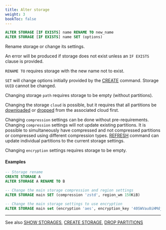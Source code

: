 ```yaml
---
title: Alter storage
weight: 3
bookToc: false
---
```


```SQL
ALTER STORAGE [IF EXISTS] name RENAME TO new_name
ALTER STORAGE [IF EXISTS] name SET (options)
```

Rename storage or change its settings.

An error will be produced if storage does not exist unless an `IF EXISTS` clause is provided.

`RENAME TO` requires storage with the new name not to exist.

`SET` will change options initially provided by the [CREATE](/docs/storage/create_storage/) command.
Storage `UUID` cannot be changed.

Changing storage `path` requires storage to be empty (without partitions).

Changing the storage `cloud` is possible, but it requires that all partitions be
[downloaded](/docs/data/download/) or [dropped](/docs/data/drop/) from the associated cloud first.

Changing `compression` settings can be done without pre-requirements. Changing `compression` settings will not
update existing partitions. It is possible to simultaneously have compressed and not compressed partitions or
compressed using different compression types. [REFRESH](/docs/data/refresh/) command can update individual
partitions to the current storage settings.

Changing `encryption` settings requires storage to be empty.

#### Examples

```SQL
-- Storage rename
CREATE STORAGE A
ALTER STORAGE A RENAME TO B
```

```SQL
-- Change the main storage compression and region settings
ALTER STORAGE main SET (compression 'zstd', region_wm 150KiB)
```

```SQL
-- Change the main storage settings to use encryption
ALTER STORAGE main set (encryption 'aes', encryption_key '40SWVau0iHMdjhlRADriw74RenH3Gr4F')
```

---

See also [SHOW STORAGES](/docs/monitoring/show_storages/), [CREATE STORAGE](/docs/storage/create_storage/),
[DROP PARTITIONS](/docs/data/drop/)

